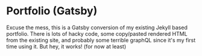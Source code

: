 # Portfolio (Gatsby)

Excuse the mess, this is a Gatsby conversion of my existing Jekyll based portfolio. There is lots of hacky code, some copy/pasted rendered HTML from the existing site, and probably some terrible graphQL since it's my first time using it. But hey, it works! (for now at least)

